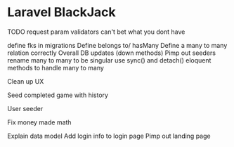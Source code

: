 # Laravel BlackJack

TODO
request param validators
can't bet what you dont have

define fks in migrations
Define belongs to/ hasMany
Define a many to many relation correctly
Overall DB updates (down methods)
Pimp out seeders
rename many to many to be singular 
use sync() and detach() eloquent methods to handle many to many

Clean up UX

Seed completed game with history 


User seeder

Fix money made math


Explain data model
Add login info to login page
Pimp out landing page
